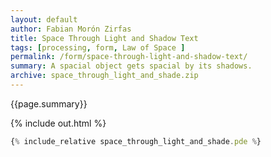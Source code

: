 ```yaml
---
layout: default
author: Fabian Morón Zirfas
title: Space Through Light and Shadow Text
tags: [processing, form, Law of Space ]
permalink: /form/space-through-light-and-shadow-text/
summary: A spacial object gets spacial by its shadows.    
archive: space_through_light_and_shade.zip
---
```


{{page.summary}}


<!-- more -->

{% include out.html %}

```js
{% include_relative space_through_light_and_shade.pde %}
```



